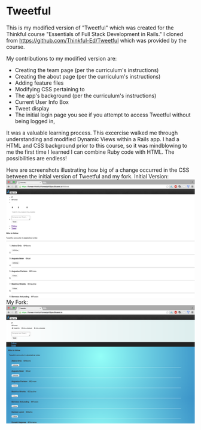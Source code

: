 Tweetful
=============

This is my modified version of "Tweetful" which was created for the Thinkful course "Essentials of Full Stack Development in Rails."
I cloned from https://github.com/Thinkful-Ed/Tweetful which was provided by the course.

My contributions to my modified version are:
* Creating the team page (per the curriculum's instructions)
* Creating the about page (per the curriculum's instructions)
* Adding feature files
* Modifying CSS pertaining to
 * The app's background (per the curriculum's instructions)
 * Current User Info Box
 * Tweet display
 * The initial login page you see if you attempt to access Tweetful without being logged in,

It was a valuable learning process. This excercise walked me through understanding and modified Dynamic Views within a Rails app.
I had a HTML and CSS background prior to this course, so it was mindblowing to me the first time I learned I can combine Ruby code with HTML.
The possibilities are endless!

Here are screenshots illustrating how big of a change occurred in the CSS between the initial version of Tweetful and my fork.
Initial Version:
![Screenshot of the initial version of Tweetful](app/assets/images/tweetfulInitialLook.png?raw=true "Initial version of Tweetful")
My Fork:
![Screenshot of my fork of Tweetful](app/assets/images/tweetfulRevised.png?raw=true "My fork of Tweetful")
